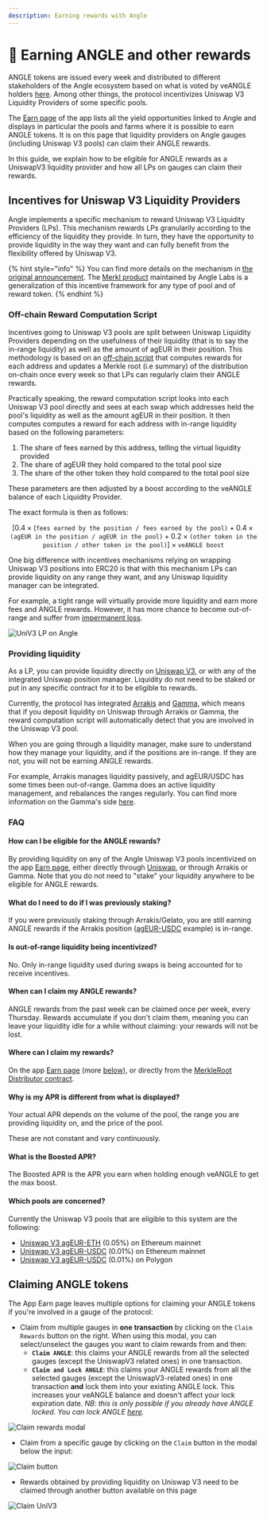 ```yaml
---
description: Earning rewards with Angle
---
```


# 🦄 Earning ANGLE and other rewards

ANGLE tokens are issued every week and distributed to different stakeholders of the Angle ecosystem based on what is voted by veANGLE holders [here](https://app.angle.money/gauge). Among other things, the protocol incentivizes Uniswap V3 Liquidity Providers of some specific pools.

The [Earn page](https://app.angle.money/earn) of the app lists all the yield opportunities linked to Angle and displays in particular the pools and farms where it is possible to earn ANGLE tokens. It is on this page that liquidity providers on Angle gauges (including Uniswap V3 pools) can claim their ANGLE rewards.

In this guide, we explain how to be eligible for ANGLE rewards as a UniswapV3 liquidity provider and how all LPs on gauges can claim their rewards.

## Incentives for Uniswap V3 Liquidity Providers

Angle implements a specific mechanism to reward Uniswap V3 Liquidity Providers (LPs). This mechanism rewards LPs granularily according to the efficiency of the liquidity they provide. In turn, they have the opportunity to provide liquidity in the way they want and can fully benefit from the flexibility offered by Uniswap V3.

{% hint style="info" %}
You can find more details on the mechanism in [the original announcement](https://blog.angle.money/a-new-incentivization-mechanism-for-uniswap-v3-liquidity-8ce32fa611b1). The [Merkl product](../../../../side-products/merkl/README.md) maintained by Angle Labs is a generalization of this incentive framework for any type of pool and of reward token.
{% endhint %}

### Off-chain Reward Computation Script

Incentives going to Uniswap V3 pools are split between Uniswap Liquidity Providers depending on the usefulness of their liquidity (that is to say the in-range liquidity) as well as the amount of agEUR in their position. This methodology is based on an [off-chain script](https://gist.github.com/Picodes/0b738ec92f7bd72ec6e77ffdf5d1c5e2) that computes rewards for each address and updates a Merkle root (i.e summary) of the distribution on-chain once every week so that LPs can regularly claim their ANGLE rewards.

Practically speaking, the reward computation script looks into each Uniswap V3 pool directly and sees at each swap which addresses held the pool's liquidity as well as the amount agEUR in their position. It then computes computes a reward for each address with in-range liquidity based on the following parameters:

1. The share of fees earned by this address, telling the virtual liquidity provided
2. The share of agEUR they hold compared to the total pool size
3. The share of the other token they hold compared to the total pool size

These parameters are then adjusted by a boost according to the veANGLE balance of each Liquidity Provider.

The exact formula is then as follows:

$$
[0.4 \times(\texttt{fees earned by the position / fees earned by the pool)}+ 0.4 \times
\texttt{(agEUR in the position / agEUR in the pool)}+ 0.2 \times \texttt{(other token in the position / other token in the pool)}] \times \texttt{veANGLE boost}
$$

One big difference with incentives mechanisms relying on wrapping Uniswap V3 positions into ERC20 is that with this mechanism LPs can provide liquidity on any range they want, and any Uniswap liquidity manager can be integrated.

For example, a tight range will virtually provide more liquidity and earn more fees and ANGLE rewards. However, it has more chance to become out-of-range and suffer from [impermanent loss](https://www.youtube.com/watch?v=8XJ1MSTEuU0).

![UniV3 LP on Angle](/.gitbook/assets/uniV3-lp.png)

### Providing liquidity

As a LP, you can provide liquidity directly on [Uniswap V3](https://app.uniswap.org/#/add/), or with any of the integrated Uniswap position manager. Liquidity do not need to be staked or put in any specific contract for it to be eligible to rewards.

Currently, the protocol has integrated [Arrakis](https://www.arrakis.finance/) and [Gamma](https://www.gamma.xyz/), which means that if you deposit liquidity on Uniswap through Arrakis or Gamma, the reward computation script will automatically detect that you are involved in the Uniswap V3 pool.

When you are going through a liquidity manager, make sure to understand how they manage your liquidity, and if the positions are in-range. If they are not, you will not be earning ANGLE rewards.

For example, Arrakis manages liquidity passively, and agEUR/USDC has some times been out-of-range. Gamma does an active liquidity management, and rebalances the ranges regularly. You can find more information on the Gamma's side [here](https://twitter.com/GammaStrategies/status/1571865274076352512?s=20&t=PtrXjbL4ViqYiUgC85q-Zg).

### FAQ

#### How can I be eligible for the ANGLE rewards?

By providing liquidity on any of the Angle Uniswap V3 pools incentivized on the app [Earn page](https://app.angle.money/earn), either directly through [Uniswap](https://app.uniswap.org/#/add/), or through Arrakis or Gamma. Note that you do not need to "stake" your liquidity anywhere to be eligible for ANGLE rewards.

#### What do I need to do if I was previously staking?

If you were previously staking through Arrakis/Gelato, you are still earning ANGLE rewards if the Arrakis position ([agEUR-USDC](https://beta.arrakis.finance/vaults/1/0xEDECB43233549c51CC3268b5dE840239787AD56c) example) is in-range.

#### Is out-of-range liquidity being incentivized?

No. Only in-range liquidity used during swaps is being accounted for to receive incentives.

#### When can I claim my ANGLE rewards?

ANGLE rewards from the past week can be claimed once per week, every Thursday. Rewards accumulate if you don't claim them, meaning you can leave your liquidity idle for a while without claiming: your rewards will not be lost.

#### Where can I claim my rewards?

On the app [Earn page](https://app.angle.money/earn) (more [below](#claiming-angle-tokens)), or directly from the [MerkleRoot Distributor contract](https://etherscan.io/address/0x5a93D504604fB57E15b0d73733DDc86301Dde2f1).

#### Why is my APR is different from what is displayed?

Your actual APR depends on the volume of the pool, the range you are providing liquidity on, and the price of the pool.

These are not constant and vary continuously.

#### What is the Boosted APR?

The Boosted APR is the APR you earn when holding enough veANGLE to get the max boost.

#### Which pools are concerned?

Currently the Uniswap V3 pools that are eligible to this system are the following:

- [Uniswap V3 agEUR-ETH](https://info.uniswap.org/#/pools/0x8db1b906d47dfc1d84a87fc49bd0522e285b98b9) (0.05%) on Ethereum mainnet
- [Uniswap V3 agEUR-USDC](https://info.uniswap.org/#/pools/0x735a26a57a0a0069dfabd41595a970faf5e1ee8b) (0.01%) on Ethereum mainnet
- [Uniswap V3 agEUR-USDC](https://info.uniswap.org/#/polygon/pools/0x3fa147d6309abeb5c1316f7d8a7d8bd023e0cd80) (0.01%) on Polygon

## Claiming ANGLE tokens

The App Earn page leaves multiple options for claiming your ANGLE tokens if you're involved in a gauge of the protocol:

- Claim from multiple gauges in **one transaction** by clicking on the `Claim Rewards` button on the right. When using this modal, you can select/unselect the gauges you want to claim rewards from and then:
  - **`Claim ANGLE`**: this claims your ANGLE rewards from all the selected gauges (except the UniswapV3 related ones) in one transaction.
  - **`Claim and Lock ANGLE`**: this claims your ANGLE rewards from all the selected gauges (except the UniswapV3-related ones) in one transaction **and** lock them into your existing ANGLE lock. This increases your veANGLE balance and doesn't affect your lock expiration date. _NB: this is only possible if you already have ANGLE locked. You can lock ANGLE [here](https://app.angle.money/lock)._

![Claim rewards modal](/.gitbook/assets/claim-rewards-modal.png)

- Claim from a specific gauge by clicking on the `Claim` button in the modal below the input:

![Claim button](/.gitbook/assets/claim-rewards-from-pool.png)

- Rewards obtained by providing liquidity on Uniswap V3 need to be claimed through another button available on this page

![Claim UniV3](/.gitbook/assets/claim-uniV3.png)
